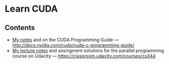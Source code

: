 # Learn CUDA
## Contents 
* [My notes](cuda-programming-guide/cuda-programming-guide.md) and on the CUDA Programming Guide — http://docs.nvidia.com/cuda/cuda-c-programming-guide/
* [My lecture notes](udacity-cs344/lecture-notes.md) and assingment solutions for the parallel programming course on Udacity — https://classroom.udacity.com/courses/cs344
